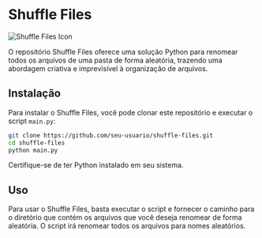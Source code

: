 # Shuffle Files

![Shuffle Files Icon](https://www.creativefabrica.com/wp-content/uploads/2022/01/28/Shuffle-random-icon-Graphics-24251387-1.jpg)

O repositório Shuffle Files oferece uma solução Python para renomear todos os arquivos de uma pasta de forma aleatória, trazendo uma abordagem criativa e imprevisível à organização de arquivos.

## Instalação

Para instalar o Shuffle Files, você pode clonar este repositório e executar o script `main.py`:

```bash
git clone https://github.com/seu-usuario/shuffle-files.git
cd shuffle-files
python main.py
```

Certifique-se de ter Python instalado em seu sistema.

## Uso

Para usar o Shuffle Files, basta executar o script e fornecer o caminho para o diretório que contém os arquivos que você deseja renomear de forma aleatória. O script irá renomear todos os arquivos para nomes aleatórios.

